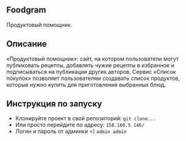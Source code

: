 ## Foodgram
 Продуктовый помощник.

## Описание 
«Продуктовый помощник»: сайт, на котором пользователи могут публиковать рецепты, добавлять чужие рецепты в избранное и подписываться на публикации других авторов. Сервис «Список покупок» позволяет пользователям создавать список продуктов, которые нужно купить для приготовления выбранных блюд.


## Инструкция по запуску 

- Клонируйте проект в свой репозиторий:
```git clone...```
- Или просто перейдите по адресу:
```158.160.5.146/ ```
- Логин и пароль от админки =) 
```admin admin```